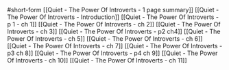 #short-form 
[[Quiet - The Power Of Introverts - 1 page summary]]
[[Quiet - The Power Of Introverts - Introduction]]
[[Quiet - The Power Of Introverts - p 1 - ch 1]]
[[Quiet - The Power Of Introverts - ch 2]]
[[Quiet - The Power Of Introverts - ch 3]]
[[Quiet - The Power Of Introverts - p2 ch4]]
[[Quiet - The Power Of Introverts - ch 5]]
[[Quiet - The Power Of Introverts - ch 6]]
[[Quiet - The Power Of Introverts - ch 7]]
[[Quiet - The Power Of Introverts - p3 ch 8]]
[[Quiet - The Power Of Introverts - p4 ch 9]]
[[Quiet - The Power Of Introverts - ch 10]]
[[Quiet - The Power Of Introverts - ch 11]]
